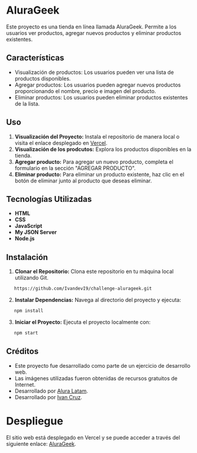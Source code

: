 # AluraGeek

Este proyecto es una tienda en línea llamada AluraGeek. Permite a los usuarios ver productos, agregar nuevos productos y eliminar productos existentes.

## Características

- Visualización de productos: Los usuarios pueden ver una lista de productos disponibles.
- Agregar productos: Los usuarios pueden agregar nuevos productos proporcionando el nombre, precio e imagen del producto.
- Eliminar productos: Los usuarios pueden eliminar productos existentes de la lista.

## Uso

1. **Visualización del Proyecto:** Instala el repositorio de manera local o visita el enlace desplegado en [Vercel](https://alura-geek-lake.vercel.app/).
2. **Visualización de los prodcutos:** Explora los productos disponibles en la tienda.
4. **Agregar producto:** Para agregar un nuevo producto, completa el formulario en la sección "AGREGAR PRODUCTO".
5. **Eliminar producto:** Para eliminar un producto existente, haz clic en el botón de eliminar junto al producto que deseas eliminar.

## Tecnologías Utilizadas

- **HTML**
- **CSS**
- **JavaScript**
- **My JSON Server**
- **Node.js**

## Instalación

1. **Clonar el Repositorio:** Clona este repositorio en tu máquina local utilizando Git.
```bash
   https://github.com/IvandevI9/challenge-alurageek.git
```
2. **Instalar Dependencias:** Navega al directorio del proyecto y ejecuta:
```bash
   npm install
```
3. **Iniciar el Proyecto:** Ejecuta el proyecto localmente con:
```bash
   npm start
```

## Créditos

- Este proyecto fue desarrollado como parte de un ejercicio de desarrollo web.
- Las imágenes utilizadas fueron obtenidas de recursos gratuitos de Internet.
- Desarrollado por [Alura Latam](https://www.linkedin.com/company/alura-latam/).
- Desarrollado por [Ivan Cruz](https://www.linkedin.com/in/ivan-cruz-1906mx/).


# Despliegue

El sitio web está desplegado en Vercel y se puede acceder a través del siguiente enlace: [AluraGeek](https://alura-geek-lake.vercel.app/).

